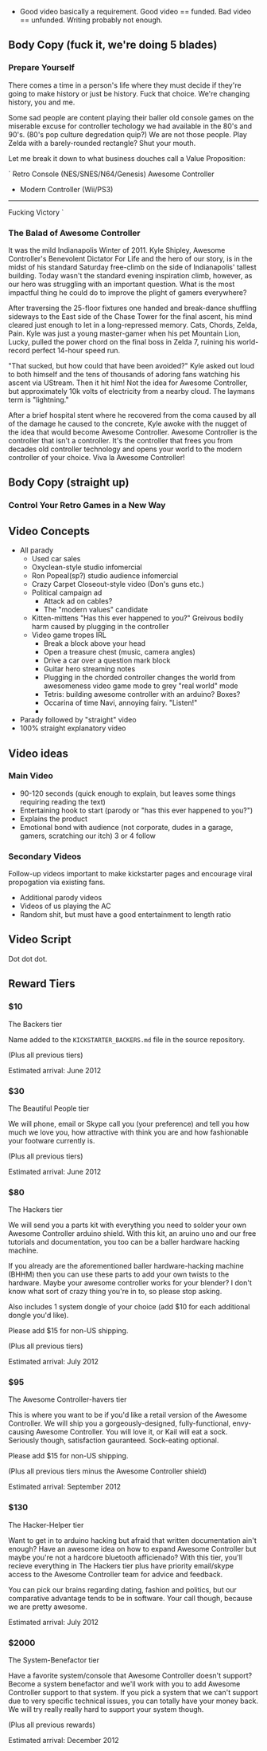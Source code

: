 * Good video basically a requirement. Good video == funded. Bad video == unfunded. Writing probably not enough.

## Body Copy (fuck it, we're doing 5 blades)

### Prepare Yourself

There comes a time in a person's life where they must decide if they're going
to make history or just be history. Fuck that choice. We're changing history, you and me. 

Some sad people are content playing their baller old console games on the
miserable excuse for controller techology we had available in the 80's and
90's. (80's pop culture degredation quip?) We are not those people. Play Zelda with a barely-rounded rectangle? Shut
your mouth.

Let me break it down to what business douches call a Value Proposition:

`
  Retro Console (NES/SNES/N64/Genesis)
  Awesome Controller
+ Modern Controller (Wii/PS3) 
-----------------------------------------
Fucking Victory
`

### The Balad of Awesome Controller

It was the mild Indianapolis Winter of 2011. Kyle Shipley, Awesome Controller's Benevolent
Dictator For Life and the hero of our story, is in the midst of his standard Saturday free-climb 
on the side of Indianapolis' tallest building. Today wasn't the standard
evening inspiration climb, however, as our hero was struggling with an
important question. What is the most impactful thing he could do to improve the
plight of gamers everywhere?

After traversing the 25-floor fixtures one handed and break-dance shuffling sideways to the East side of
the Chase Tower for the final ascent, his mind cleared just enough to let in a
long-repressed memory. Cats, Chords, Zelda, Pain. Kyle was just a young
master-gamer when his pet Mountain Lion, Lucky, pulled the power chord on
the final boss in Zelda 7, ruining his world-record perfect 14-hour speed run. 

"That sucked, but how could that have been avoided?" Kyle asked out loud to
both himself and the tens of thousands of adoring fans watching his ascent via
UStream. Then it hit him! Not the idea for Awesome Controller, but approximately
10k volts of electricity from a nearby cloud. The laymans term is "lightning."

After a brief hospital stent where he recovered from the coma caused by all of
the damage he caused to the concrete, Kyle awoke with the nugget of the idea
that would become Awesome Controller. Awesome Controller is the controller that isn't a controller.
It's the controller that frees you from decades old controller technology and
opens your world to the modern controller of your choice. Viva la Awesome
Controller!

## Body Copy (straight up)

### Control Your Retro Games in a New Way



## Video Concepts

* All parady
  * Used car sales
  * Oxyclean-style studio infomercial
  * Ron Popeal(sp?) studio audience infomercial
  * Crazy Carpet Closeout-style video (Don's guns etc.)
  * Political campaign ad
    * Attack ad on cables?
    * The "modern values" candidate
  * Kitten-mittens "Has this ever happened to you?" Greivous bodily harm caused by plugging in the controller
  * Video game tropes IRL
    * Break a block above your head
    * Open a treasure chest (music, camera angles)
    * Drive a car over a question mark block
    * Guitar hero streaming notes
    * Plugging in the chorded controller changes the world from awesomeness video game mode to grey "real world" mode
    * Tetris: building awesome controller with an arduino? Boxes?
    * Occarina of time Navi, annoying fairy. "Listen!"
    * 
* Parady followed by "straight" video
* 100% straight explanatory video

## Video ideas

### Main Video
 * 90-120 seconds (quick enough to explain, but leaves some things requiring reading the text)
 * Entertaining hook to start (parody or "has this ever happened to you?")
 * Explains the product
 * Emotional bond with audience (not corporate, dudes in a garage, gamers, scratching our itch)
3 or 4 follow

### Secondary Videos

Follow-up videos important to make kickstarter pages and encourage viral propogation via existing fans.

* Additional parody videos
* Videos of us playing the AC
* Random shit, but must have a good entertainment to length ratio

## Video Script

Dot dot dot.

## Reward Tiers

### $10
The Backers tier

Name added to the `KICKSTARTER_BACKERS.md` file in the source repository.

(Plus all previous tiers)

Estimated arrival: June 2012

### $30
The Beautiful People tier

We will phone, email or Skype call you (your preference) and tell you how much
we love you, how attractive with think you are and how fashionable your
footware currently is.  

(Plus all previous tiers)

Estimated arrival: June 2012

### $80
The Hackers tier

We will send you a parts kit with everything you need to solder your own
Awesome Controller arduino shield. With this kit, an aruino uno and our free
tutorials and documentation, you too can be a baller hardware hacking machine.

If you already are the aforementioned baller hardware-hacking machine (BHHM)
then you can use these parts to add your own twists to the hardware. Maybe your
awesome controller works for your blender? I don't know what sort of crazy
thing you're in to, so please stop asking. 

Also includes 1 system dongle of your choice (add $10 for each additional
dongle you'd like).

Please add $15 for non-US shipping.

(Plus all previous tiers)

Estimated arrival: July 2012

### $95
The Awesome Controller-havers tier

This is where you want to be if you'd like a retail version of the Awesome
Controller. We will ship you a gorgeously-designed, fully-functional,
envy-causing Awesome Controller. You will love it, or Kail will
eat a sock. Seriously though, satisfaction gauranteed. Sock-eating optional.

Please add $15 for non-US shipping.

(Plus all previous tiers minus the Awesome Controller shield)

Estimated arrival: September 2012

### $130
The Hacker-Helper tier

Want to get in to arduino hacking but afraid that written documentation ain't
enough? Have an awesome idea on how to expand Awesome Controller but maybe
you're not a hardcore bluetooth afficienado? With this tier, you'll recieve
everything in The Hackers tier plus have priority email/skype access to the
Awesome Controller team for advice and feedback. 

You can pick our brains regarding dating, fashion and politics, but our comparative
advantage tends to be in software. Your call though, because we are pretty
awesome.

Estimated arrival: July 2012

### $2000
The System-Benefactor tier

Have a favorite system/console that Awesome Controller doesn't support? Become
a system benefactor and we'll work with you to add Awesome Controller support
to that system. If you pick a system that we can't support due to very specific
technical issues, you can totally have your money back. We will try really
really hard to support your system though.

(Plus all previous rewards)

Estimated arrival: December 2012
